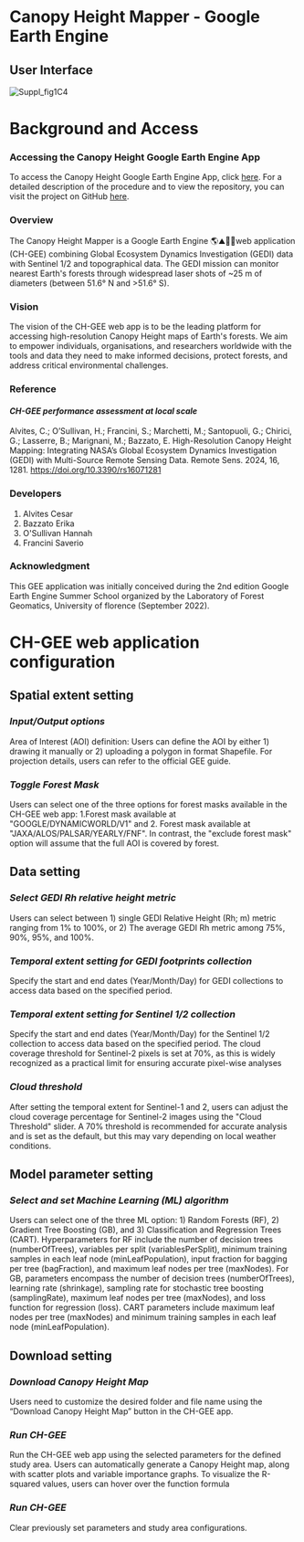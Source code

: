 # Canopy Height Mapper - Google Earth Engine
## User Interface  
![Suppl_fig1C](https://github.com/user-attachments/assets/ea72f603-839b-4b18-823b-9722bf81445c)4

# Background and Access
### Accessing the Canopy Height Google Earth Engine App
To access the Canopy Height Google Earth Engine App, click [here](https://ee-calvites1990.projects.earthengine.app/view/ch-gee). 
For a detailed description of the procedure and to view the repository, you can visit the project on GitHub [here](https://github.com/Cesarito2021/CH-GEE.git).

### Overview
The Canopy Height Mapper is a Google Earth Engine 🌎⛰️🌳🌲web application (CH-GEE) combining Global Ecosystem Dynamics Investigation (GEDI) data with Sentinel 1/2 and topographical data. 
The GEDI mission can monitor nearest Earth's forests through widespread laser shots of ~25 m of diameters (between 51.6° N and >51.6° S). 

### Vision
The vision of the CH-GEE web app is to be the leading platform for accessing high-resolution Canopy Height maps of Earth's forests. We aim to empower individuals, organisations, and researchers worldwide with the tools and data they need to make informed decisions, protect forests, and address critical environmental challenges.

### Reference
#### *CH-GEE performance assessment at local scale*
Alvites, C.; O’Sullivan, H.; Francini, S.; Marchetti, M.; Santopuoli, G.; Chirici, G.; Lasserre, B.; Marignani, M.; Bazzato, E. High-Resolution Canopy Height Mapping: Integrating NASA’s Global Ecosystem Dynamics Investigation (GEDI) with Multi-Source Remote Sensing Data. Remote Sens. 2024, 16, 1281. https://doi.org/10.3390/rs16071281

### Developers
1. Alvites Cesar
2. Bazzato Erika
3. O'Sullivan Hannah
4. Francini Saverio

### Acknowledgment
This GEE application was initially conceived during the 2nd edition Google Earth Engine Summer School organized by the Laboratory of Forest Geomatics, University of florence (September 2022).

# CH-GEE web application configuration
## Spatial extent setting
### *Input/Output options*
Area of Interest (AOI) definition: Users can define the AOI by either 1) drawing it manually or 2) uploading a polygon in format Shapefile. For projection details, users can refer to the official GEE guide.
### *Toggle Forest Mask* 
Users can select one of the three options for forest masks available in the CH-GEE web app: 1.Forest mask available at "GOOGLE/DYNAMICWORLD/V1" and 2. Forest mask available at "JAXA/ALOS/PALSAR/YEARLY/FNF". In contrast, the "exclude forest mask" option will assume that the full AOI is covered by forest.
## Data setting
### *Select GEDI Rh relative height metric*
Users can select between 1) single GEDI Relative Height (Rh; m) metric ranging from 1% to 100%, or 2) The average GEDI Rh metric among 75%, 90%, 95%, and 100%.
### *Temporal extent setting for GEDI footprints collection*
Specify the start and end dates (Year/Month/Day) for GEDI collections to access data based on the specified period. 
### *Temporal extent setting for Sentinel 1/2 collection* 
Specify the start and end dates (Year/Month/Day) for the Sentinel 1/2 collection to access data based on the specified period. The cloud coverage threshold for Sentinel-2 pixels is set at 70%, as this is widely recognized as a practical limit for ensuring accurate pixel-wise analyses 
### *Cloud threshold* 
After setting the temporal extent for Sentinel-1 and 2, users can adjust the cloud coverage percentage for Sentinel-2 images using the "Cloud Threshold" slider. A 70% threshold is recommended for accurate analysis and is set as the default, but this may vary depending on local weather conditions.
## Model parameter setting
### *Select and set Machine Learning (ML) algorithm*
Users can select one of the three ML option: 1) Random Forests (RF), 2) Gradient Tree Boosting (GB), and 3) Classification and Regression Trees (CART). Hyperparameters for RF include the number of decision trees (numberOfTrees), variables per split (variablesPerSplit), minimum training samples in each leaf node (minLeafPopulation), input fraction for bagging per tree (bagFraction), and maximum leaf nodes per tree (maxNodes). For GB, parameters encompass the number of decision trees (numberOfTrees), learning rate (shrinkage), sampling rate for stochastic tree boosting (samplingRate), maximum leaf nodes per tree (maxNodes), and loss function for regression (loss). CART parameters include maximum leaf nodes per tree (maxNodes) and minimum training samples in each leaf node (minLeafPopulation).
## Download setting
### *Download Canopy Height Map* 
Users need to customize the desired folder and file name using the “Download Canopy Height Map” button in the CH-GEE app.
### *Run CH-GEE*
Run the CH-GEE web app using the selected parameters for the defined study area. Users can automatically generate a Canopy Height map, along with scatter plots and variable importance graphs. To visualize the R-squared values, users can hover over the function formula
### *Run CH-GEE*
Clear previously set parameters and study area configurations.







